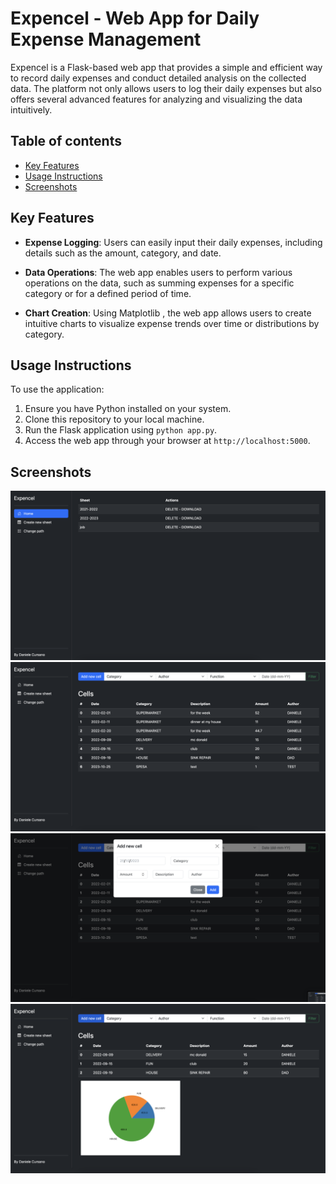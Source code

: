 # Expencel - Web App for Daily Expense Management

Expencel is a Flask-based web app that provides a simple and efficient way to record daily expenses and conduct detailed analysis on the collected data. The platform not only allows users to log their daily expenses but also offers several advanced features for analyzing and visualizing the data intuitively.

## Table of contents
* [Key Features](#key-features)
* [Usage Instructions](#usage-instructions)
* [Screenshots](#screenshots)

## Key Features

- **Expense Logging**: Users can easily input their daily expenses, including details such as the amount, category, and date.

- **Data Operations**: The web app enables users to perform various operations on the data, such as summing expenses for a specific category or for a defined period of time.

- **Chart Creation**: Using Matplotlib , the web app allows users to create intuitive charts to visualize expense trends over time or distributions by category.

## Usage Instructions

To use the application:

1. Ensure you have Python installed on your system.
2. Clone this repository to your local machine.
3. Run the Flask application using `python app.py`.
4. Access the web app through your browser at `http://localhost:5000`.

## Screenshots

![home](https://github.com/danielecursano/expencel/blob/main/images/home.png)
![sheet](https://github.com/danielecursano/expencel/blob/main/images/sheet.png)
![add](https://github.com/danielecursano/expencel/blob/main/images/newcell.png)
![pie_chart](https://github.com/danielecursano/expencel/blob/main/images/pie.png)
